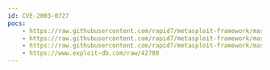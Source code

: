 ```yaml
---
id: CVE-2003-0727
pocs:
    - https://raw.githubusercontent.com/rapid7/metasploit-framework/master/modules/exploits/windows/ftp/oracle9i_xdb_ftp_pass.rb
    - https://raw.githubusercontent.com/rapid7/metasploit-framework/master/modules/exploits/windows/ftp/oracle9i_xdb_ftp_unlock.rb
    - https://raw.githubusercontent.com/rapid7/metasploit-framework/master/modules/exploits/windows/http/oracle9i_xdb_pass.rb
    - https://www.exploit-db.com/raw/42780
---
```

